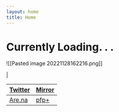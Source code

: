 ```yaml
---
layout: home
title: Home
---
```

# Currently Loading. . .

![[Pasted image 20221128162216.png]]

| 


[Twitter](https://twitter.com/xiaopilled)           | [Mirror](https://mirror.xyz/deng2.eth) |
| --------------------------------------------------- | -------------------------------------- |
| [Are.na](https://www.are.na/image-consultant/index) | [pfp+](pfp-pl.us)                      |